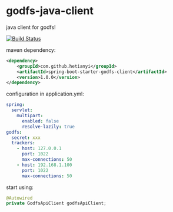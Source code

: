 # godfs-java-client
java client for godfs!

[![Build Status](https://travis-ci.org/hetianyi/godfs-java-client.svg?branch=master)](https://travis-ci.org/hetianyi/godfs-java-client)


maven dependency:
```xml
<dependency>
    <groupId>com.github.hetianyi</groupId>
    <artifactId>spring-boot-starter-godfs-client</artifactId>
    <version>1.0.0</version>
</dependency>
```



configuration in application.yml:
```yaml
spring:
  servlet:
    multipart:
      enabled: false
      resolve-lazily: true
godfs:
  secret: xxx
  trackers:
    - host: 127.0.0.1
      port: 1022
      max-connections: 50
    - host: 192.168.1.100
      port: 1022
      max-connections: 50
```

start using:
```java
@Autowired
private GodfsApiClient godfsApiClient;
```